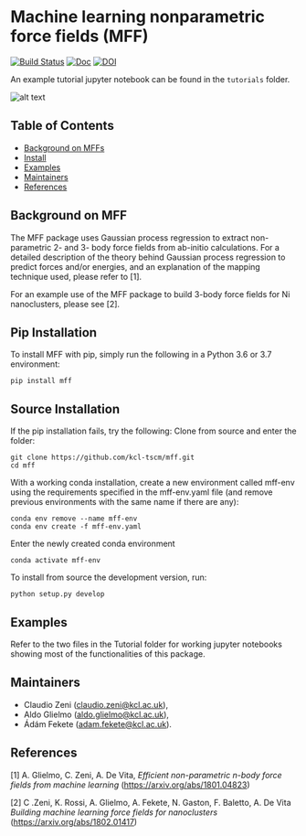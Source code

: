 # Machine learning nonparametric force fields (MFF)
[![Build Status](https://travis-ci.com/kcl-tscm/mff.svg?branch=master)](https://travis-ci.com/kcl-tscm/mff)
[![Doc](https://img.shields.io/badge/docs-master-blue.svg)](https://kcl-tscm.github.io/mff/)
[![DOI](https://zenodo.org/badge/123019663.svg)](https://zenodo.org/badge/latestdoi/123019663)

An example tutorial jupyter notebook can be found in the `tutorials` folder.

![alt text](https://kcl-tscm.github.io/mff/_static/mff_logo_2.svg)
## Table of Contents

- [Background on MFFs](#background)
- [Install](#install)
- [Examples](#examples)
- [Maintainers](#maintainers)
- [References](#references)

## Background on MFF

The MFF package uses Gaussian process regression to extract non-parametric 2- and 3- body force fields from ab-initio calculations.
For a detailed description of the theory behind Gaussian process regression to predict forces and/or energies, and an explanation of the mapping technique used, please refer to [1].

For an example use of the MFF package to build 3-body force fields for Ni nanoclusters, please see [2].

## Pip Installation

To install MFF with pip, simply run the following in a Python 3.6 or 3.7 environment:

    pip install mff


## Source Installation

If the pip installation fails, try the following:
Clone from source and enter the folder:

    git clone https://github.com/kcl-tscm/mff.git
    cd mff


With a working conda installation, create a new environment called mff-env
using the requirements specified in the mff-env.yaml file
(and remove previous environments with the same name if there are any):

    conda env remove --name mff-env    
    conda env create -f mff-env.yaml


Enter the newly created conda environment
	
	conda activate mff-env


To install from source the development version, run:
    
    python setup.py develop


## Examples
Refer to the two files in the Tutorial folder for working jupyter notebooks showing most of the functionalities of this package.


## Maintainers

* Claudio Zeni (claudio.zeni@kcl.ac.uk),
* Aldo Glielmo (aldo.glielmo@kcl.ac.uk),
* Ádám Fekete (adam.fekete@kcl.ac.uk).

## References

[1] A. Glielmo, C. Zeni, A. De Vita, *Efficient non-parametric n-body force fields from machine learning* (https://arxiv.org/abs/1801.04823)

[2] C .Zeni, K. Rossi, A. Glielmo, A. Fekete, N. Gaston, F. Baletto, A. De Vita *Building machine learning force fields for nanoclusters* (https://arxiv.org/abs/1802.01417)
